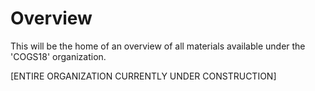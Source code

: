 # Overview

This will be the home of an overview of all materials available under the 'COGS18' organization. 

[ENTIRE ORGANIZATION CURRENTLY UNDER CONSTRUCTION]
